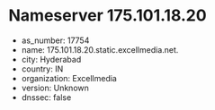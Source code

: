 # Nameserver 175.101.18.20

* as_number: 17754
* name: 175.101.18.20.static.excellmedia.net.
* city: Hyderabad
* country: IN
* organization: Excellmedia
* version: Unknown
* dnssec: false
